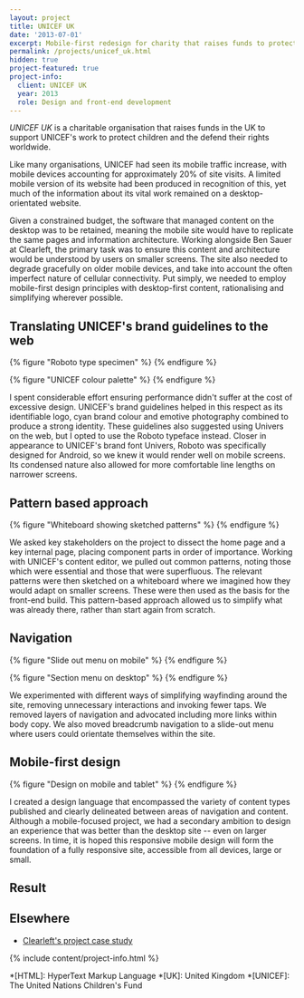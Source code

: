 ```yaml
---
layout: project
title: UNICEF UK
date: '2013-07-01'
excerpt: Mobile-first redesign for charity that raises funds to protect children's rights worldwide.
permalink: /projects/unicef_uk.html
hidden: true
project-featured: true
project-info:
  client: UNICEF UK
  year: 2013
  role: Design and front-end development
---
```

_UNICEF UK_ is a charitable organisation that raises funds in the UK to support UNICEF's work to protect children and the defend their rights worldwide.

Like many organisations, UNICEF had seen its mobile traffic increase, with mobile devices accounting for approximately 20% of site visits. A limited mobile version of its website had been produced in recognition of this, yet much of the information about its vital work remained on a desktop-orientated website.

Given a constrained budget, the software that managed content on the desktop was to be retained, meaning the mobile site would have to replicate the same pages and information architecture. Working alongside Ben Sauer at Clearleft, the primary task was to ensure this content and architecture would be understood by users on smaller screens. The site also needed to degrade gracefully on older mobile devices, and take into account the often imperfect nature of cellular connectivity. Put simply, we needed to employ mobile-first design principles with desktop-first content, rationalising and simplifying wherever possible.

## Translating UNICEF's brand guidelines to the web
{% figure "Roboto type specimen" %}
{% endfigure %}

{% figure "UNICEF colour palette" %}
{% endfigure %}

I spent considerable effort ensuring performance didn't suffer at the cost of excessive design. UNICEF's brand guidelines helped in this respect as its identifiable logo, cyan brand colour and emotive photography combined to produce a strong identity. These guidelines also suggested using Univers on the web, but I opted to use the Roboto typeface instead. Closer in appearance to UNICEF's brand font Univers, Roboto was specifically designed for Android, so we knew it would render well on mobile screens. Its condensed nature also allowed for more comfortable line lengths on narrower screens.

## Pattern based approach
{% figure "Whiteboard showing sketched patterns" %}
{% endfigure %}

We asked key stakeholders on the project to dissect the home page and a key internal page, placing component parts in order of importance. Working with UNICEF's content editor, we pulled out common patterns, noting those which were essential and those that were superfluous. The relevant patterns were then sketched on a whiteboard where we imagined how they would adapt on smaller screens. These were then used as the basis for the front-end build. This pattern-based approach allowed us to simplify what was already there, rather than start again from scratch.

## Navigation
{% figure "Slide out menu on mobile" %}
{% endfigure %}

{% figure "Section menu on desktop" %}
{% endfigure %}

We experimented with different ways of simplifying wayfinding around the site, removing unnecessary interactions and invoking fewer taps. We removed layers of navigation and advocated including more links within body copy. We also moved breadcrumb navigation to a slide-out menu where users could orientate themselves within the site.

## Mobile-first design
{% figure "Design on mobile and tablet" %}
{% endfigure %}

I created a design language that encompassed the variety of content types published and clearly delineated between areas of navigation and content. Although a mobile-focused project, we had a secondary ambition to design an experience that was better than the desktop site -- even on larger screens. In time, it is hoped this responsive mobile design will form the foundation of a fully responsive site, accessible from all devices, large or small.

## Result

## Elsewhere
* [Clearleft's project case study][1]

{% include content/project-info.html %}

[1]: http://clearleft.com/made/unicef

*[HTML]: HyperText Markup Language
*[UK]: United Kingdom
*[UNICEF]: The United Nations Children's Fund

